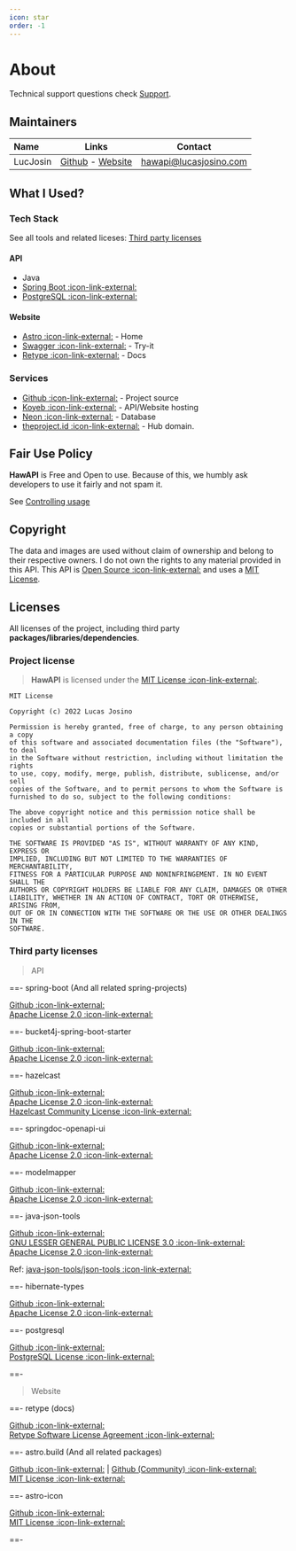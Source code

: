 ```yaml
---
icon: star
order: -1
---
```


# About

Technical support questions check [Support](./Support.md).

## Maintainers

| Name     |                                   Links                                    |        Contact         |
| :------- | :------------------------------------------------------------------------: | :--------------------: |
| LucJosin | [Github](https://github.com/LucJosin) - [Website](https://lucasjosino.com) | hawapi@lucasjosino.com |

<!-- # Contributors -->

## What I Used?

### Tech Stack

See all tools and related liceses: [Third party licenses](#third-party-licenses)

#### API

- Java
- <a href="https://spring.io/" target="_blank">Spring Boot :icon-link-external:</a>
- <a href="https://www.postgresql.org/" target="_blank">PostgreSQL :icon-link-external:</a>

#### Website

- <a href="https://astro.build/" target="_blank">Astro :icon-link-external:</a> - Home
- <a href="https://swagger.io/" target="_blank">Swagger :icon-link-external:</a> - Try-it
- <a href="https://retype.com/" target="_blank">Retype :icon-link-external:</a> - Docs

### Services

- <a href="https://github.com/" target="_blank">Github :icon-link-external:</a> - Project source
- <a href="https://koyeb.com/" target="_blank">Koyeb :icon-link-external:</a> - API/Website hosting
- <a href="https://neon.tech/" target="_blank">Neon :icon-link-external:</a> - Database
- <a href="https://theproject.id/" target="_blank">theproject.id :icon-link-external:</a> - Hub domain.

## Fair Use Policy

**HawAPI** is Free and Open to use. Because of this, we humbly ask developers to use it fairly and not spam it.

See [Controlling usage](/guides/rate-limiting/#controlling-usage)

## Copyright

The data and images are used without claim of ownership and belong to their respective owners. I do not own the rights to any material provided in this API. This API is [Open Source :icon-link-external:]({{git_home}}) and uses a [MIT License](#licenses).

## Licenses

All licenses of the project, including third party **packages/libraries/dependencies**.

### Project license

> **HawAPI** is licensed under the [MIT License :icon-link-external:]({{git}}/LICENSE).

```
MIT License

Copyright (c) 2022 Lucas Josino

Permission is hereby granted, free of charge, to any person obtaining a copy
of this software and associated documentation files (the "Software"), to deal
in the Software without restriction, including without limitation the rights
to use, copy, modify, merge, publish, distribute, sublicense, and/or sell
copies of the Software, and to permit persons to whom the Software is
furnished to do so, subject to the following conditions:

The above copyright notice and this permission notice shall be included in all
copies or substantial portions of the Software.

THE SOFTWARE IS PROVIDED "AS IS", WITHOUT WARRANTY OF ANY KIND, EXPRESS OR
IMPLIED, INCLUDING BUT NOT LIMITED TO THE WARRANTIES OF MERCHANTABILITY,
FITNESS FOR A PARTICULAR PURPOSE AND NONINFRINGEMENT. IN NO EVENT SHALL THE
AUTHORS OR COPYRIGHT HOLDERS BE LIABLE FOR ANY CLAIM, DAMAGES OR OTHER
LIABILITY, WHETHER IN AN ACTION OF CONTRACT, TORT OR OTHERWISE, ARISING FROM,
OUT OF OR IN CONNECTION WITH THE SOFTWARE OR THE USE OR OTHER DEALINGS IN THE
SOFTWARE.
```

### Third party licenses

> API

==- spring-boot (And all related spring-projects)

[Github :icon-link-external:](https://github.com/spring-projects) \
[Apache License 2.0 :icon-link-external:](https://github.com/spring-projects/spring-boot/blob/main/LICENSE.txt)

==- bucket4j-spring-boot-starter

[Github :icon-link-external:](https://github.com/MarcGiffing/bucket4j-spring-boot-starter) \
[Apache License 2.0 :icon-link-external:](https://github.com/MarcGiffing/bucket4j-spring-boot-starter/blob/master/LICENSE)

==- hazelcast

[Github :icon-link-external:](https://github.com/hazelcast/hazelcast) \
[Apache License 2.0 :icon-link-external:](https://github.com/hazelcast/hazelcast/blob/master/licenses/apache-v2-license.txt) \
[Hazelcast Community License :icon-link-external:](https://github.com/hazelcast/hazelcast/blob/master/licenses/hazelcast-community-license.txt)

==- springdoc-openapi-ui

[Github :icon-link-external:](https://github.com/springdoc/springdoc-openapi) \
[Apache License 2.0 :icon-link-external:](https://github.com/springdoc/springdoc-openapi/blob/master/LICENSE)

==- modelmapper

[Github :icon-link-external:](https://github.com/modelmapper/modelmapper) \
[Apache License 2.0 :icon-link-external:](https://github.com/modelmapper/modelmapper/blob/master/LICENSE.txt)

==- java-json-tools

[Github :icon-link-external:](https://github.com/java-json-tools) \
[GNU LESSER GENERAL PUBLIC LICENSE 3.0 :icon-link-external:](https://www.gnu.org/licenses/lgpl-3.0.txt) \
[Apache License 2.0 :icon-link-external:](https://www.apache.org/licenses/LICENSE-2.0.txt)

Ref: [java-json-tools/json-tools :icon-link-external:](https://github.com/java-json-tools/json-patch/blob/master/LICENSE)

==- hibernate-types

[Github :icon-link-external:](https://github.com/vladmihalcea/hibernate-types) \
[Apache License 2.0 :icon-link-external:](https://github.com/vladmihalcea/hibernate-types/blob/master/LICENSE)

==- postgresql

[Github :icon-link-external:](https://github.com/postgres/) \
[PostgreSQL License :icon-link-external:](https://www.postgresql.org/about/licence/)

==-

> Website

==- retype (docs)

[Github :icon-link-external:](https://github.com/retypeapp/retype) \
[Retype Software License Agreement :icon-link-external:](https://github.com/retypeapp/retype/blob/main/LICENSE.md)

==- astro.build (And all related packages)

[Github :icon-link-external:](https://github.com/withastro/) | [Github (Community) :icon-link-external:](https://github.com/astro-community) \
[MIT License :icon-link-external:](https://github.com/withastro/astro/blob/main/LICENSE)

==- astro-icon

[Github :icon-link-external:](https://github.com/natemoo-re/astro-icon) \
[MIT License :icon-link-external:](https://github.com/natemoo-re/astro-icon/blob/main/LICENSE)

==-
